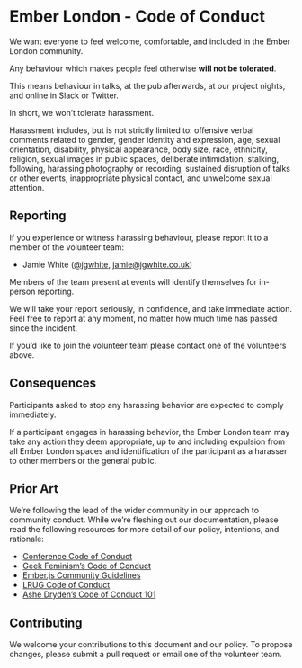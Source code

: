 # Ember London - Code of Conduct

We want everyone to feel welcome, comfortable, and included in the Ember London
community.

Any behaviour which makes people feel otherwise **will not be tolerated**.

This means behaviour in talks, at the pub afterwards, at our project nights,
and online in Slack or Twitter.

In short, we won’t tolerate harassment.

Harassment includes, but is not strictly limited to: offensive verbal comments
related to gender, gender identity and expression, age, sexual orientation,
disability, physical appearance, body size, race, ethnicity, religion, sexual
images in public spaces, deliberate intimidation, stalking, following,
harassing photography or recording, sustained disruption of talks or other
events, inappropriate physical contact, and unwelcome sexual attention.

## Reporting

If you experience or witness harassing behaviour, please report it to a member
of the volunteer team:

- Jamie White ([@jgwhite](https://twitter.com/jgwhite), [jamie@jgwhite.co.uk](mailto:jamie@jgwhite.co.uk))

Members of the team present at events will identify themselves for in-person
reporting.

We will take your report seriously, in confidence, and take immediate action.
Feel free to report at any moment, no matter how much time has passed since the
incident.

If you’d like to join the volunteer team please contact one of the volunteers
above.

## Consequences

Participants asked to stop any harassing behavior are expected to comply
immediately.

If a participant engages in harassing behavior, the Ember London team may take
any action they deem appropriate, up to and including expulsion from all Ember
London spaces and identification of the participant as a harasser to other
members or the general public.

## Prior Art

We’re following the lead of the wider community in our approach to community
conduct. While we’re fleshing out our documentation, please read the following
resources for more detail of our policy, intentions, and rationale:

- [Conference Code of Conduct](http://confcodeofconduct.com/)
- [Geek Feminism’s Code of Conduct](http://geekfeminism.org/about/code-of-conduct/)
- [Ember.js Community Guidelines](http://emberjs.com/guidelines/)
- [LRUG Code of Conduct](http://readme.lrug.org/#code-of-conduct)
- [Ashe Dryden’s Code of Conduct 101](http://www.ashedryden.com/blog/codes-of-conduct-101-faq)

## Contributing

We welcome your contributions to this document and our policy. To propose
changes, please submit a pull request or email one of the volunteer team.
